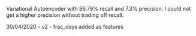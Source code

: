 Variational Autoencoder with 86.79% recall and 7.3% precision.
I could not get a higher precision without trading off recall.


30/04/2020 - v2 - frac_days added as features

